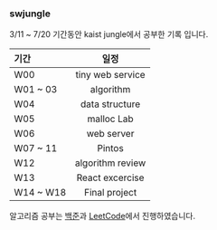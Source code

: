 ### swjungle
3/11 ~ 7/20 기간동안 kaist jungle에서 공부한 기록 입니다.

|  기간  | 일정             
| :----- | :-----------: |
| W00 | tiny web service |
| W01 ~ 03 | algorithm |
| W04 | data structure |
| W05 | malloc Lab |
| W06 | web server |
| W07 ~ 11 | Pintos |
| W12 | algorithm review |
| W13 | React excercise |
| W14 ~ W18 | Final project |

알고리즘 공부는 [백준](https://www.acmicpc.net/user/gracely9901)과 [LeetCode](https://leetcode.com/u/gracely9901/)에서 진행하였습니다.